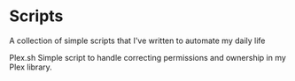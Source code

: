 # Scripts
A collection of simple scripts that I've written to automate my daily life

Plex.sh
Simple script to handle correcting permissions and ownership in my Plex library. 
